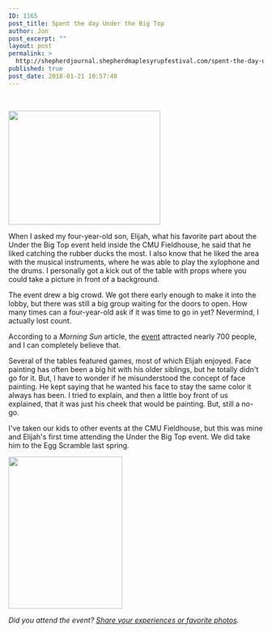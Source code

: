```yaml
---
ID: 1165
post_title: Spent the day Under the Big Top
author: Jon
post_excerpt: ""
layout: post
permalink: >
  http://shepherdjournal.shepherdmaplesyrupfestival.com/spent-the-day-under-the-big-top
published: true
post_date: 2018-01-21 10:57:40
---
```

&nbsp;

<img class="alignnone size-medium wp-image-1168" src="http://shepherdjournal.shepherdmaplesyrupfestival.com/wp-content/uploads/2018/01/26804430_10155074871387665_2762618867341760150_n-300x225.jpg" alt="" width="300" height="225" />

When I asked my four-year-old son, Elijah, what his favorite part about the Under the Big Top event held inside the CMU Fieldhouse, he said that he liked catching the rubber ducks the most. I also know that he liked the area with the musical instruments, where he was able to play the xylophone and the drums. I personally got a kick out of the table with props where you could take a picture in front of a background.

The event drew a big crowd. We got there early enough to make it into the lobby, but there was still a big group waiting for the doors to open. How many times can a four-year-old ask if it was time to go in yet? Nevermind, I actually lost count.

According to a <em>Morning Sun</em> article, the <a href="http://www.themorningsun.com/general-news/20180120/carnival-saturday-brings-residents-to-finch-fieldhouse-in-mt-pleasant">event</a> attracted nearly 700 people, and I can completely believe that.

Several of the tables featured games, most of which Elijah enjoyed. Face painting has often been a big hit with his older siblings, but he totally didn't go for it. But, I have to wonder if he misunderstood the concept of face painting. He kept saying that he wanted his face to stay the same color it always has been. I tried to explain, and then a little boy front of us explained, that it was just his cheek that would be painting. But, still a no-go.

I've taken our kids to other events at the CMU Fieldhouse, but this was mine and Elijah's first time attending the Under the Big Top event. We did take him to the Egg Scramble last spring.

<img class="alignnone size-medium wp-image-1167" src="http://shepherdjournal.shepherdmaplesyrupfestival.com/wp-content/uploads/2018/01/26814868_10155074871077665_2959026901664874838_n-225x300.jpg" alt="" width="225" height="300" />

<em>Did you attend the event? <a href="http://shepherdjournal.shepherdmaplesyrupfestival.com/submit-a-story">Share your experiences or favorite photos</a>.</em>